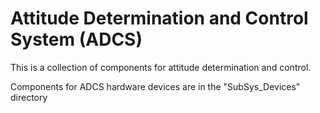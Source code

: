 # Attitude Determination and Control System (ADCS)

This is a collection of components for attitude determination and control. 

Components for ADCS hardware devices are in the "SubSys_Devices" directory